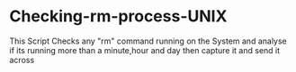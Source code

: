 # Checking-rm-process-UNIX

This Script Checks any "rm" command running on the System and analyse if its running more than a minute,hour and day then capture it and send it across 
